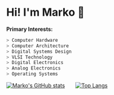 # Hi! I'm Marko 👋
**Primary Interests:**
```verilog
> Computer Hardware
> Computer Architecture
> Digital Systems Design
> VLSI Technology
> Digital Electronics
> Analog Electronics
> Operating Systems
```
[![Marko's GitHub stats](https://github-readme-stats.vercel.app/api?username=markociricilic&show_icons=true&theme=merko)](https://github.com/markociricilic/github-readme-stats)
&nbsp;
&nbsp;
&nbsp;
[![Top Langs](https://github-readme-stats.vercel.app/api/top-langs/?username=markociricilic&layout=donut&theme=merko)](https://github.com/markociricilic/github-readme-stats)
